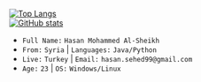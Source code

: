 [![Top Langs](https://github-readme-stats-one-bice.vercel.app/api/top-langs/?username=hasansyhe&layout=compact&langs_count=10&exclude_repo=iQOO-Z1-kernel,hasansyhe.github.io)](https://github.com/anuraghazra/github-readme-stats)
<br>
[![GitHub stats](https://github-readme-stats.vercel.app/api?username=hasansyhe&count_private=true&show_icons=true)](https://github.com/anuraghazra/github-readme-stats)
<br>
- `Full Name:` `Hasan Mohammed Al-Sheikh`
- `From:` `Syria` | `Languages:` `Java/Python`
- `Live:` `Turkey` | `Email:` `hasan.sehed99@gmail.com`
- `Age:` `23` | `OS:` `Windows/Linux`
